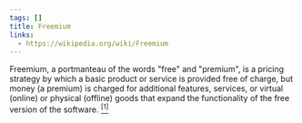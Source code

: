 ```yaml
---
tags: []
title: Freemium
links:
  - https://wikipedia.org/wiki/Freemium
---
```


Freemium, a portmanteau of the words "free" and "premium", is a pricing strategy by which a basic product or service is provided free of charge, but money (a premium) is charged for additional features, services, or virtual (online) or physical (offline) goods that expand the functionality of the free version of the software. [<sup>[1]</sup>]({{page.links[0]}})
